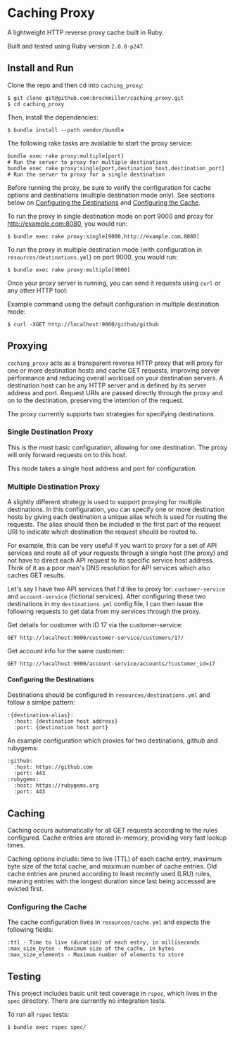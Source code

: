 # Caching Proxy
A lightweight HTTP reverse proxy cache built in Ruby.

Built and tested using Ruby version `2.0.0-p247`.

## Install and Run

Clone the repo and then cd into `caching_proxy`:

    $ git clone git@github.com:brockmiller/caching_proxy.git
    $ cd caching_proxy

Then, install the dependencies:

    $ bundle install --path vendor/bundle

The following rake tasks are available to start the proxy service:

    bundle exec rake proxy:multiple[port]                                  # Run the server to proxy for multiple destinations
    bundle exec rake proxy:single[port,destination_host,destination_port]  # Run the server to proxy for a single destination

Before running the proxy, be sure to verify the configuration for cache options and destinations (multiple destination mode only). See sections below on [Configuring the Destinations](#configuring-the-destinations) and [Configuring the Cache](#configuring-the-cache).

To run the proxy in single destination mode on port 9000 and proxy for http://example.com:8080, you would run:

    $ bundle exec rake proxy:single[9000,http://example.com,8080]

To run the proxy in multiple destination mode (with configuration in `resources/destinations.yml`) on port 9000, you would run:

    $ bundle exec rake proxy:multiple[9000]

Once your proxy server is running, you can send it requests using `curl` or any other HTTP tool:

Example command using the default configuration in multiple destination mode:

    $ curl -XGET http://localhost:9000/github/github

## Proxying
`caching_proxy` acts as a transparent reverse HTTP proxy that will proxy for one or more destination hosts and cache GET requests, improving server performance and reducing overall workload on your destination servers. A destination host can be any HTTP server and is defined by its server address and port. Request URIs are passed directly through the proxy and on to the destination, preserving the intention of the request.

The proxy currently supports two strategies for specifying destinations.

### Single Destination Proxy
This is the most basic configuration, allowing for one destination. The proxy will only forward requests on to this host.

This mode takes a single host address and port for configuration.

### Multiple Destination Proxy
A slightly different strategy is used to support proxying for multiple destinations. In this configuration, you can specify one or more destination hosts by giving each destination a unique alias which is used for routing the requests. The alias should then be included in the first part of the request URI to indicate which destination the request should be routed to.

For example, this can be very useful if you want to proxy for a set of API services and route all of your requests through a single host (the proxy) and not have to direct each API request to its specific service host address. Think of it as a poor man's DNS resolution for API services which also caches GET results.

Let's say I have two API services that I'd like to proxy for: `customer-service` and `account-service` (fictional services). After configuring these two destinations in my `destinations.yml` config file, I can then issue the following requests to get data from my services through the proxy.

Get details for customer with ID 17 via the customer-service:

    GET http://localhost:9000/customer-service/customers/17/

Get account info for the same customer:

    GET http://localhost:9000/account-service/accounts/?customer_id=17

#### Configuring the Destinations
Destinations should be configured in `resources/destinations.yml` and follow a simlpe pattern:

    :{destination-alias}:
      :host: {destination host address}
      :port: {destination host port}

An example configuration which proxies for two destinations, github and rubygems:

    :github:
      :host: https://github.com
      :port: 443
    :rubygems:
      :host: https://rubygems.org
      :port: 443

## Caching
Caching occurs automatically for all GET requests according to the rules configured. Cache entries are stored in-memory, providing very fast lookup times.

Caching options include:  time to live (TTL) of each cache entry, maximum byte size of the total cache, and maximum number of cache entries. Old cache entries are pruned according to least recently used (LRU) rules, meaning entries with the longest duration since last being accessed are evicted first.

### Configuring the Cache
The cache configuration lives in `resources/cache.yml` and expects the following fields:

    :ttl - Time to live (duration) of each entry, in milliseconds
    :max_size_bytes - Maximum size of the cache, in bytes
    :max_size_elements - Maximum number of elements to store

## Testing
This project includes basic unit test coverage in `rspec`, which lives in the `spec` directory. There are currently no integration tests.

To run all `rspec` tests:

    $ bundle exec rspec spec/
